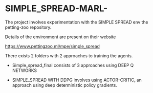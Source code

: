 # SIMPLE_SPREAD-MARL-
The project involves experimentation with the SIMPLE SPREAD env the petting-zoo repository.

Details of the environment are present on their website

https://www.pettingzoo.ml/mpe/simple_spread

There exists 2 folders with 2 approaches to training the agents.

- Simple_spread_final consists of 3 approaches using DEEP Q NETWORKS

- SIMPLE_SPREAD WITH DDPG involves using ACTOR-CRITIC, an approach using deep deterministic policy gradients.
